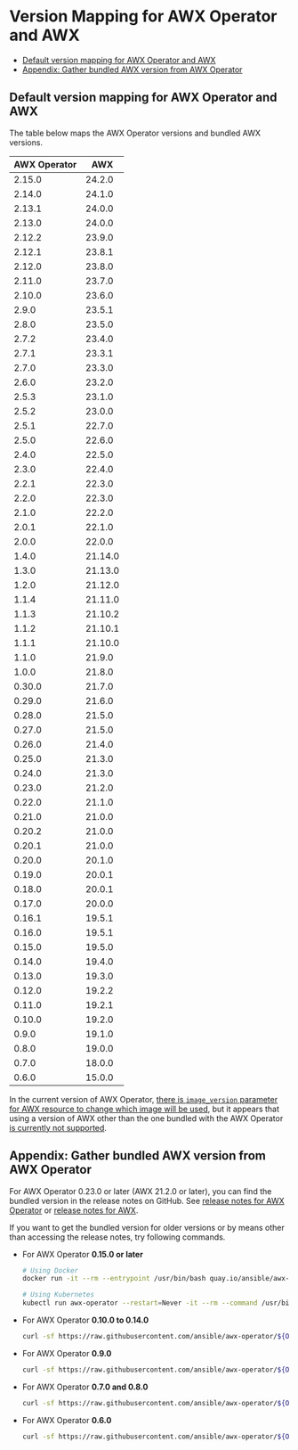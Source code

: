 <!-- omit in toc -->
# Version Mapping for AWX Operator and AWX

- [Default version mapping for AWX Operator and AWX](#default-version-mapping-for-awx-operator-and-awx)
- [Appendix: Gather bundled AWX version from AWX Operator](#appendix-gather-bundled-awx-version-from-awx-operator)

## Default version mapping for AWX Operator and AWX

The table below maps the AWX Operator versions and bundled AWX versions.

| AWX Operator | AWX     |
| ------------ | ------- |
| 2.15.0       | 24.2.0  |
| 2.14.0       | 24.1.0  |
| 2.13.1       | 24.0.0  |
| 2.13.0       | 24.0.0  |
| 2.12.2       | 23.9.0  |
| 2.12.1       | 23.8.1  |
| 2.12.0       | 23.8.0  |
| 2.11.0       | 23.7.0  |
| 2.10.0       | 23.6.0  |
| 2.9.0        | 23.5.1  |
| 2.8.0        | 23.5.0  |
| 2.7.2        | 23.4.0  |
| 2.7.1        | 23.3.1  |
| 2.7.0        | 23.3.0  |
| 2.6.0        | 23.2.0  |
| 2.5.3        | 23.1.0  |
| 2.5.2        | 23.0.0  |
| 2.5.1        | 22.7.0  |
| 2.5.0        | 22.6.0  |
| 2.4.0        | 22.5.0  |
| 2.3.0        | 22.4.0  |
| 2.2.1        | 22.3.0  |
| 2.2.0        | 22.3.0  |
| 2.1.0        | 22.2.0  |
| 2.0.1        | 22.1.0  |
| 2.0.0        | 22.0.0  |
| 1.4.0        | 21.14.0 |
| 1.3.0        | 21.13.0 |
| 1.2.0        | 21.12.0 |
| 1.1.4        | 21.11.0 |
| 1.1.3        | 21.10.2 |
| 1.1.2        | 21.10.1 |
| 1.1.1        | 21.10.0 |
| 1.1.0        | 21.9.0  |
| 1.0.0        | 21.8.0  |
| 0.30.0       | 21.7.0  |
| 0.29.0       | 21.6.0  |
| 0.28.0       | 21.5.0  |
| 0.27.0       | 21.5.0  |
| 0.26.0       | 21.4.0  |
| 0.25.0       | 21.3.0  |
| 0.24.0       | 21.3.0  |
| 0.23.0       | 21.2.0  |
| 0.22.0       | 21.1.0  |
| 0.21.0       | 21.0.0  |
| 0.20.2       | 21.0.0  |
| 0.20.1       | 21.0.0  |
| 0.20.0       | 20.1.0  |
| 0.19.0       | 20.0.1  |
| 0.18.0       | 20.0.1  |
| 0.17.0       | 20.0.0  |
| 0.16.1       | 19.5.1  |
| 0.16.0       | 19.5.1  |
| 0.15.0       | 19.5.0  |
| 0.14.0       | 19.4.0  |
| 0.13.0       | 19.3.0  |
| 0.12.0       | 19.2.2  |
| 0.11.0       | 19.2.1  |
| 0.10.0       | 19.2.0  |
| 0.9.0        | 19.1.0  |
| 0.8.0        | 19.0.0  |
| 0.7.0        | 18.0.0  |
| 0.6.0        | 15.0.0  |

In the current version of AWX Operator, [there is `image_version` parameter for AWX resource to change which image will be used](https://ansible.readthedocs.io/projects/awx-operator/en/latest/user-guide/advanced-configuration/deploying-a-specific-version-of-awx.html), but it appears that using a version of AWX other than the one bundled with the AWX Operator [is currently not supported](https://ansible.readthedocs.io/projects/awx-operator/en/latest/user-guide/advanced-configuration/deploying-a-specific-version-of-awx.html).

## Appendix: Gather bundled AWX version from AWX Operator

For AWX Operator 0.23.0 or later (AWX 21.2.0 or later), you can find the bundled version in the release notes on GitHub. See [release notes for AWX Operator](https://github.com/ansible/awx-operator/releases) or [release notes for AWX](https://github.com/ansible/awx/releases).

If you want to get the bundled version for older versions or by means other than accessing the release notes, try following commands.

- For AWX Operator **0.15.0 or later**

  ```bash
  # Using Docker
  docker run -it --rm --entrypoint /usr/bin/bash quay.io/ansible/awx-operator:${OPERATOR_VERSION} -c env | grep DEFAULT_AWX_VERSION

  # Using Kubernetes
  kubectl run awx-operator --restart=Never -it --rm --command /usr/bin/bash --image=quay.io/ansible/awx-operator:${OPERATOR_VERSION} -- -c "env" | grep DEFAULT_AWX_VERSION
  ```

- For AWX Operator **0.10.0 to 0.14.0**

  ```bash
  curl -sf https://raw.githubusercontent.com/ansible/awx-operator/${OPERATOR_VERSION}/roles/installer/defaults/main.yml | egrep "^image_version:"
  ```

- For AWX Operator **0.9.0**

  ```bash
  curl -sf https://raw.githubusercontent.com/ansible/awx-operator/${OPERATOR_VERSION}/roles/installer/defaults/main.yml | egrep "^tower_image_version:"
  ```

- For AWX Operator **0.7.0 and 0.8.0**

  ```bash
  curl -sf https://raw.githubusercontent.com/ansible/awx-operator/${OPERATOR_VERSION}/roles/installer/defaults/main.yml | egrep "^tower_image:"
  ```

- For AWX Operator **0.6.0**

  ```bash
  curl -sf https://raw.githubusercontent.com/ansible/awx-operator/${OPERATOR_VERSION}/roles/awx/defaults/main.yml | egrep "^tower_image:"
  ```
